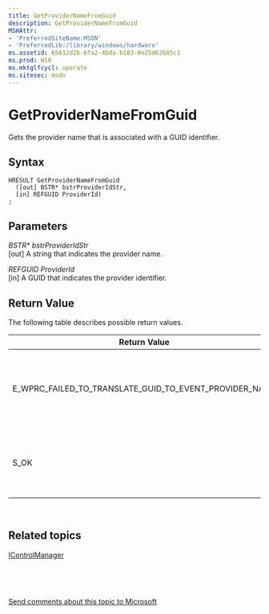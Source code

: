 ```yaml
---
title: GetProviderNameFromGuid
description: GetProviderNameFromGuid
MSHAttr:
- 'PreferredSiteName:MSDN'
- 'PreferredLib:/library/windows/hardware'
ms.assetid: 65612d2b-6fa2-4bda-b183-8e25d62605c1
ms.prod: W10
ms.mktglfcycl: operate
ms.sitesec: msdn
---
```


# GetProviderNameFromGuid


Gets the provider name that is associated with a GUID identifier.

## Syntax


``` syntax
HRESULT GetProviderNameFromGuid
  ([out] BSTR* bstrProviderIdStr,
  [in] REFGUID ProviderId)
;
```

## Parameters


<a href="" id="bstr--bstrprovideridstr"></a>*BSTR\* bstrProviderIdStr*  
\[out\] A string that indicates the provider name.

<a href="" id="refguid-providerid"></a>*REFGUID ProviderId*  
\[in\] A GUID that indicates the provider identifier.

## Return Value


The following table describes possible return values.

<table>
<colgroup>
<col width="50%" />
<col width="50%" />
</colgroup>
<thead>
<tr class="header">
<th>Return Value</th>
<th>Description</th>
</tr>
</thead>
<tbody>
<tr class="odd">
<td><p>E_WPRC_FAILED_TO_TRANSLATE_GUID_TO_EVENT_PROVIDER_NAME</p></td>
<td><p>WPR failed to translate the GUID to an event provider name.</p></td>
</tr>
<tr class="even">
<td><p>S_OK</p></td>
<td><p>The function successfully returned the name.</p></td>
</tr>
</tbody>
</table>

 

## Related topics


[IControlManager](icontrolmanager.md)

 

 

[Send comments about this topic to Microsoft](mailto:wsddocfb@microsoft.com?subject=Documentation%20feedback%20%5Bp_wpt\hw_design%5D:%20GetProviderNameFromGuid%20%20RELEASE:%20%285/3/2016%29&body=%0A%0APRIVACY%20STATEMENT%0A%0AWe%20use%20your%20feedback%20to%20improve%20the%20documentation.%20We%20don't%20use%20your%20email%20address%20for%20any%20other%20purpose,%20and%20we'll%20remove%20your%20email%20address%20from%20our%20system%20after%20the%20issue%20that%20you're%20reporting%20is%20fixed.%20While%20we're%20working%20to%20fix%20this%20issue,%20we%20might%20send%20you%20an%20email%20message%20to%20ask%20for%20more%20info.%20Later,%20we%20might%20also%20send%20you%20an%20email%20message%20to%20let%20you%20know%20that%20we've%20addressed%20your%20feedback.%0A%0AFor%20more%20info%20about%20Microsoft's%20privacy%20policy,%20see%20http://privacy.microsoft.com/default.aspx. "Send comments about this topic to Microsoft")





